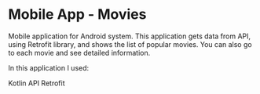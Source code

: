# Mobile App - Movies
Mobile application for Android system. This application gets data from API, using Retrofit library,
and shows the list of popular movies. You can also go to each movie and see detailed information.

In this application I used:

Kotlin
API
Retrofit
